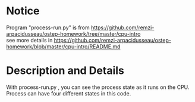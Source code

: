 
# Notice
Program "process-run.py" is from https://github.com/remzi-arpacidusseau/ostep-homework/tree/master/cpu-intro  
see more details in https://github.com/remzi-arpacidusseau/ostep-homework/blob/master/cpu-intro/README.md  


# Description and Details
With process-run.py , you can see the process state as it runs on the CPU. 
Process can have four different states in this code.

